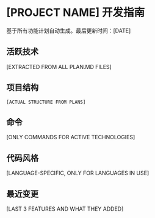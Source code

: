# [PROJECT NAME] 开发指南

基于所有功能计划自动生成。最后更新时间：[DATE]

## 活跃技术
[EXTRACTED FROM ALL PLAN.MD FILES]

## 项目结构
```
[ACTUAL STRUCTURE FROM PLANS]
```

## 命令
[ONLY COMMANDS FOR ACTIVE TECHNOLOGIES]

## 代码风格
[LANGUAGE-SPECIFIC, ONLY FOR LANGUAGES IN USE]

## 最近变更
[LAST 3 FEATURES AND WHAT THEY ADDED]

<!-- 手动添加内容开始 -->
<!-- 手动添加内容结束 -->